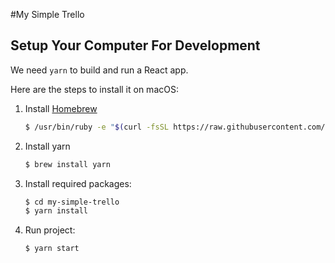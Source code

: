 #My Simple Trello 


## Setup Your Computer For Development

We need `yarn` to build and run a React app.


Here are the steps to install it on macOS:

1. Install [Homebrew](https://brew.sh/)
   ```bash
   $ /usr/bin/ruby -e "$(curl -fsSL https://raw.githubusercontent.com/Homebrew/install/master/install)"
   ```
2. Install yarn
   ```bash
   $ brew install yarn
   ```
3. Install required packages:
   ```bash
   $ cd my-simple-trello
   $ yarn install
   ```
4. Run project:
   ```bash
   $ yarn start
   ```
